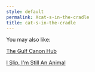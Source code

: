 ```yaml
---
style: default
permalink: Xcat-s-in-the-cradle
title: cat-s-in-the-cradle
---
```

You may also like:

[The Gulf Canon Hub](http://scp-wiki.net/the-gulf)

[I Slip, I'm Still An Animal](http://scp-wiki.net/i-slip-i-m-still-an-animal)
